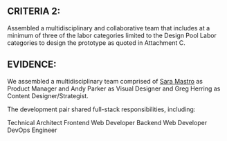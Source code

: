 ## CRITERIA 2:
Assembled a multidisciplinary and collaborative team that includes at a minimum of three of the labor categories limited to the Design Pool Labor categories to design the prototype as quoted in Attachment C.

## EVIDENCE:
We assembled a multidisciplinary team comprised of [Sara Mastro](https://www.linkedin.com/profile/view?id=2380607&authType=NAME_SEARCH&authToken=ROLz&locale=en_US&trk=tyah&trkInfo=clickedVertical%3Amynetwork%2Cidx%3A1-4-4%2CtarId%3A1436107422798%2Ctas%3Asara%20mas) as Product Manager and Andy Parker as Visual Designer and Greg Herring as Content Designer/Strategist.

The development pair shared full-stack responsibilities, including:

Technical Architect
Frontend Web Developer
Backend Web Developer
DevOps Engineer

